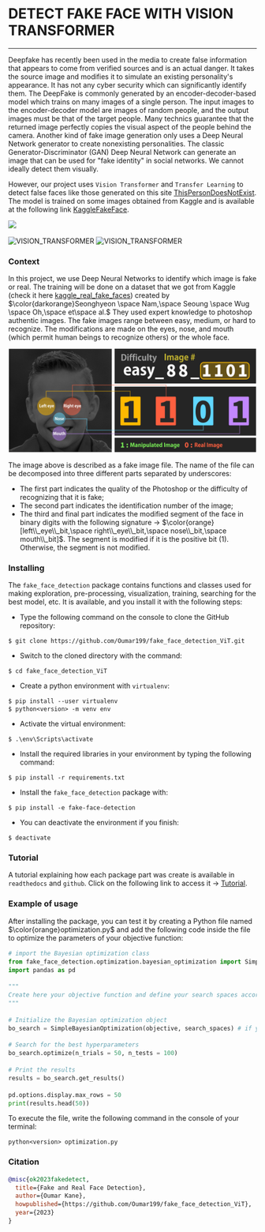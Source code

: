 # DETECT FAKE FACE WITH VISION TRANSFORMER
-------------------------
<p align = "justify">

Deepfake has recently been used in the media to create false information that appears to come from verified sources and is an actual danger. It takes the source image and modifies it to simulate an existing personality's appearance. It has not any cyber security which can significantly identify them. The DeepFake is commonly generated by an encoder-decoder-based model which trains on many images of a single person. The input images to the encoder-decoder model are images of random people, and the output images must be that of the target people. Many technics guarantee that the returned image perfectly copies the visual aspect of the people behind the camera. Another kind of fake image generation only uses a Deep Neural Network generator to create nonexisting personalities. The classic Generator-Discriminator (GAN) Deep Neural Network can generate an image that can be used for "fake identity" in social networks. We cannot ideally detect them visually.
 </p>
 
 However, our project uses `Vision Transformer` and `Transfer Learning` to detect false faces like those generated on this site [ThisPersonDoesNotExist](https://this-person-does-not-exist.com/en). The model is trained on some images obtained from Kaggle and is available at the following link [KaggleFakeFace](https://www.kaggle.com/datasets/ciplab/real-and-fake-face-detection?resource=download).




<span style = "background-color: white"><img src = "[https://miro.medium.com/max/828/1*qFzKC1GqOR17XaiQBex83w.webp](https://media.giphy.com/media/ATsWtUsuuFRfq8OhZ7/source.gif)"></span>

![VISION_TRANSFORMER](https://cdn.analyticsvidhya.com/wp-content/uploads/2021/03/vit.gif)
![VISION_TRANSFORMER](https://ghost.graviti.com/content/images/size/w1000/2022/02/image-1.png)


### Context


<!-- <p style="text-align: justify"> -->
In this project, we use Deep Neural Networks to identify which image is fake or real. The training will be done on a dataset that we got from Kaggle (check it here <a href="https://www.kaggle.com/datasets/ciplab/real-and-fake-face-detection?resource=download)">kaggle_real_fake_faces</a>) created by $\color{darkorange}Seonghyeon \space Nam,\space Seoung \space Wug \space Oh,\space et\space al.$ They used expert knowledge to photoshop authentic images. The fake images range between easy, medium, or hard to recognize. The modifications are made on the eyes, nose, and mouth (which permit human beings to recognize others) or the whole face.
<!-- </p> -->

![fake_photoshop](https://github.com/minostauros/Real-and-Fake-Face-Detection/raw/master/filename_description.jpg)

The image above is described as a fake image file. The name of the file can be decomposed into three different parts separated by underscores:

- The first part indicates the quality of the Photoshop or the difficulty of recognizing that it is fake;
- The second part indicates the identification number of the image;
- The third and final part indicates the modified segment of the face in binary digits with the following signature -> $\color{orange}[left\\_eye\\_bit,\space right\\_eye\\_bit,\space nose\\_bit,\space mouth\\_bit]$. The segment is modified if it is the positive bit (1). Otherwise, the segment is not modified. 

### Installing

The `fake_face_detection` package contains functions and classes used for making exploration, pre-processing, visualization, training, searching for the best model, etc. It is available, and you install it with the following steps:

- Type the following command on the console to clone the GitHub repository:
```console
$ git clone https://github.com/Oumar199/fake_face_detection_ViT.git
```
- Switch to the cloned directory with the command:
```console
$ cd fake_face_detection_ViT
```
- Create a python environment with `virtualenv`:
```console
$ pip install --user virtualenv
$ python<version> -m venv env
```
- Activate the virtual environment:
```console
$ .\env\Scripts\activate
```
- Install the required libraries in your environment by typing the following command:
```console
$ pip install -r requirements.txt
```
- Install the `fake_face_detection` package with:
```console
$ pip install -e fake-face-detection
```
- You can deactivate the environment if you finish:
```console
$ deactivate
``` 

### Tutorial

A tutorial explaining how each package part was create is available in `readthedocs` and `github`. Click on the following link to access it $\longrightarrow$ [Tutorial](https://oumar199.github.io/fake_real_face_detection_docs/).

### Example of usage

After installing the package, you can test it by creating a Python file named $\color{orange}optimization.py$ and add the following code inside the file to optimize the parameters of your objective function:
```python
# import the Bayesian optimization class
from fake_face_detection.optimization.bayesian_optimization import SimpleBayesianOptimization
import pandas as pd

"""
Create here your objective function and define your search spaces according to the Tutorial
"""

# Initialize the Bayesian optimization object
bo_search = SimpleBayesianOptimization(objective, search_spaces) # if you want to minimize the objective function set maximize = False

# Search for the best hyperparameters
bo_search.optimize(n_trials = 50, n_tests = 100)

# Print the results
results = bo_search.get_results()

pd.options.display.max_rows = 50
print(results.head(50))

```

To execute the file, write the following command in the console of your terminal:
```console
python<version> optimization.py
```

### Citation
```bibtex
@misc{ok2023fakedetect,
  title={Fake and Real Face Detection},
  author={Oumar Kane},
  howpublished={https://github.com/Oumar199/fake_face_detection_ViT},
  year={2023}
}
```
